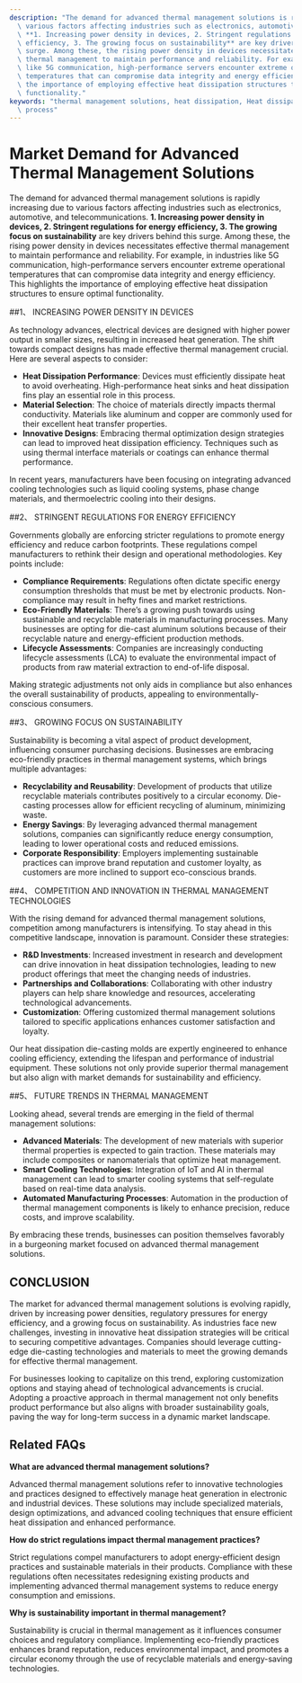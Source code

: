 ```yaml
---
description: "The demand for advanced thermal management solutions is rapidly increasing due to\
  \ various factors affecting industries such as electronics, automotive, and telecommunications.\
  \ **1. Increasing power density in devices, 2. Stringent regulations for energy\
  \ efficiency, 3. The growing focus on sustainability** are key drivers behind this\
  \ surge. Among these, the rising power density in devices necessitates effective\
  \ thermal management to maintain performance and reliability. For example, in industries\
  \ like 5G communication, high-performance servers encounter extreme operational\
  \ temperatures that can compromise data integrity and energy efficiency. This highlights\
  \ the importance of employing effective heat dissipation structures to ensure optimal\
  \ functionality."
keywords: "thermal management solutions, heat dissipation, Heat dissipation performance, Die-casting\
  \ process"
---
```

# Market Demand for Advanced Thermal Management Solutions

The demand for advanced thermal management solutions is rapidly increasing due to various factors affecting industries such as electronics, automotive, and telecommunications. **1. Increasing power density in devices, 2. Stringent regulations for energy efficiency, 3. The growing focus on sustainability** are key drivers behind this surge. Among these, the rising power density in devices necessitates effective thermal management to maintain performance and reliability. For example, in industries like 5G communication, high-performance servers encounter extreme operational temperatures that can compromise data integrity and energy efficiency. This highlights the importance of employing effective heat dissipation structures to ensure optimal functionality.

##1、 INCREASING POWER DENSITY IN DEVICES

As technology advances, electrical devices are designed with higher power output in smaller sizes, resulting in increased heat generation. The shift towards compact designs has made effective thermal management crucial. Here are several aspects to consider:

- **Heat Dissipation Performance**: Devices must efficiently dissipate heat to avoid overheating. High-performance heat sinks and heat dissipation fins play an essential role in this process.
- **Material Selection**: The choice of materials directly impacts thermal conductivity. Materials like aluminum and copper are commonly used for their excellent heat transfer properties.
- **Innovative Designs**: Embracing thermal optimization design strategies can lead to improved heat dissipation efficiency. Techniques such as using thermal interface materials or coatings can enhance thermal performance.

In recent years, manufacturers have been focusing on integrating advanced cooling technologies such as liquid cooling systems, phase change materials, and thermoelectric cooling into their designs.

##2、 STRINGENT REGULATIONS FOR ENERGY EFFICIENCY

Governments globally are enforcing stricter regulations to promote energy efficiency and reduce carbon footprints. These regulations compel manufacturers to rethink their design and operational methodologies. Key points include:

- **Compliance Requirements**: Regulations often dictate specific energy consumption thresholds that must be met by electronic products. Non-compliance may result in hefty fines and market restrictions.
- **Eco-Friendly Materials**: There’s a growing push towards using sustainable and recyclable materials in manufacturing processes. Many businesses are opting for die-cast aluminum solutions because of their recyclable nature and energy-efficient production methods.
- **Lifecycle Assessments**: Companies are increasingly conducting lifecycle assessments (LCA) to evaluate the environmental impact of products from raw material extraction to end-of-life disposal.

Making strategic adjustments not only aids in compliance but also enhances the overall sustainability of products, appealing to environmentally-conscious consumers.

##3、 GROWING FOCUS ON SUSTAINABILITY

Sustainability is becoming a vital aspect of product development, influencing consumer purchasing decisions. Businesses are embracing eco-friendly practices in thermal management systems, which brings multiple advantages:

- **Recyclability and Reusability**: Development of products that utilize recyclable materials contributes positively to a circular economy. Die-casting processes allow for efficient recycling of aluminum, minimizing waste.
- **Energy Savings**: By leveraging advanced thermal management solutions, companies can significantly reduce energy consumption, leading to lower operational costs and reduced emissions.
- **Corporate Responsibility**: Employers implementing sustainable practices can improve brand reputation and customer loyalty, as customers are more inclined to support eco-conscious brands.

##4、 COMPETITION AND INNOVATION IN THERMAL MANAGEMENT TECHNOLOGIES

With the rising demand for advanced thermal management solutions, competition among manufacturers is intensifying. To stay ahead in this competitive landscape, innovation is paramount. Consider these strategies:

- **R&D Investments**: Increased investment in research and development can drive innovation in heat dissipation technologies, leading to new product offerings that meet the changing needs of industries.
- **Partnerships and Collaborations**: Collaborating with other industry players can help share knowledge and resources, accelerating technological advancements. 
- **Customization**: Offering customized thermal management solutions tailored to specific applications enhances customer satisfaction and loyalty.

Our heat dissipation die-casting molds are expertly engineered to enhance cooling efficiency, extending the lifespan and performance of industrial equipment. These solutions not only provide superior thermal management but also align with market demands for sustainability and efficiency.

##5、 FUTURE TRENDS IN THERMAL MANAGEMENT

Looking ahead, several trends are emerging in the field of thermal management solutions:

- **Advanced Materials**: The development of new materials with superior thermal properties is expected to gain traction. These materials may include composites or nanomaterials that optimize heat management.
- **Smart Cooling Technologies**: Integration of IoT and AI in thermal management can lead to smarter cooling systems that self-regulate based on real-time data analysis.
- **Automated Manufacturing Processes**: Automation in the production of thermal management components is likely to enhance precision, reduce costs, and improve scalability.

By embracing these trends, businesses can position themselves favorably in a burgeoning market focused on advanced thermal management solutions.

## CONCLUSION

The market for advanced thermal management solutions is evolving rapidly, driven by increasing power densities, regulatory pressures for energy efficiency, and a growing focus on sustainability. As industries face new challenges, investing in innovative heat dissipation strategies will be critical to securing competitive advantages. Companies should leverage cutting-edge die-casting technologies and materials to meet the growing demands for effective thermal management. 

For businesses looking to capitalize on this trend, exploring customization options and staying ahead of technological advancements is crucial. Adopting a proactive approach in thermal management not only benefits product performance but also aligns with broader sustainability goals, paving the way for long-term success in a dynamic market landscape.

## Related FAQs

**What are advanced thermal management solutions?**

Advanced thermal management solutions refer to innovative technologies and practices designed to effectively manage heat generation in electronic and industrial devices. These solutions may include specialized materials, design optimizations, and advanced cooling techniques that ensure efficient heat dissipation and enhanced performance.

**How do strict regulations impact thermal management practices?**

Strict regulations compel manufacturers to adopt energy-efficient design practices and sustainable materials in their products. Compliance with these regulations often necessitates redesigning existing products and implementing advanced thermal management systems to reduce energy consumption and emissions.

**Why is sustainability important in thermal management?**

Sustainability is crucial in thermal management as it influences consumer choices and regulatory compliance. Implementing eco-friendly practices enhances brand reputation, reduces environmental impact, and promotes a circular economy through the use of recyclable materials and energy-saving technologies.
